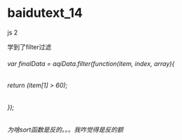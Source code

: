 # baidutext_14
js  2

学到了filter过滤
###### var finalData = aqiData.filter(function(item, index, array){
######           return (item[1] > 60);
######         });
###### 
###### 
###### 为啥sort函数是反的。。。我咋觉得是反的额


